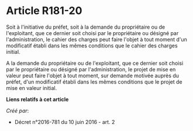 # Article R181-20

Soit à l'initiative du préfet, soit à la demande du propriétaire ou de l'exploitant, que ce dernier soit choisi par le
propriétaire ou désigné par l'administration, le cahier des charges peut faire l'objet à tout moment d'un modificatif établi
dans les mêmes conditions que le cahier des charges initial.

A la demande du propriétaire ou de l'exploitant, que ce dernier soit choisi par le propriétaire ou désigné par
l'administration, le projet de mise en valeur peut faire l'objet à tout moment, sur demande motivée auprès du préfet, d'un
modificatif établi dans les mêmes conditions que le projet de mise en valeur initial.

**Liens relatifs à cet article**

_Créé par_:

  - Décret n°2016-781 du 10 juin 2016 - art. 2
